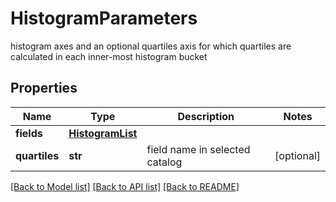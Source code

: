 # HistogramParameters

histogram axes and an optional quartiles axis for which quartiles are calculated in each inner-most histogram bucket

## Properties
Name | Type | Description | Notes
------------ | ------------- | ------------- | -------------
**fields** | [**HistogramList**](HistogramList.md) |  | 
**quartiles** | **str** | field name in selected catalog | [optional] 

[[Back to Model list]](../README.md#documentation-for-models) [[Back to API list]](../README.md#documentation-for-api-endpoints) [[Back to README]](../README.md)


